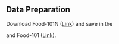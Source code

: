 ## Data Preparation
Download Food-101N ([Link](https://kuanghuei.github.io/Food-101N/)) and save in the 

and Food-101 ([Link](https://data.vision.ee.ethz.ch/cvl/datasets_extra/food-101/)).
